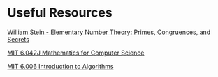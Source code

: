# Useful Resources

[William Stein - Elementary Number Theory: Primes, Congruences, and Secrets](http://wstein.org/ent/ent.pdf)


[MIT 6.042J Mathematics for Computer Science](https://www.youtube.com/watch?v=L3LMbpZIKhQ&list=PLB7540DEDD482705B)

[MIT 6.006 Introduction to Algorithms](https://www.youtube.com/watch?v=HtSuA80QTyo&list=PLUl4u3cNGP61Oq3tWYp6V_F-5jb5L2iHb)
